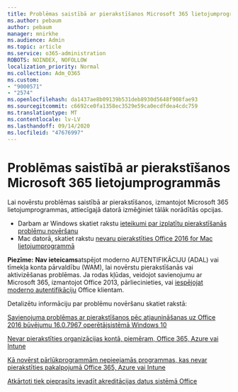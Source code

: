 ```yaml
---
title: Problēmas saistībā ar pierakstīšanos Microsoft 365 lietojumprogrammās
ms.author: pebaum
author: pebaum
manager: mnirkhe
ms.audience: Admin
ms.topic: article
ms.service: o365-administration
ROBOTS: NOINDEX, NOFOLLOW
localization_priority: Normal
ms.collection: Adm_O365
ms.custom:
- "9000571"
- "2574"
ms.openlocfilehash: da1437ae8b09139b531deb8930d5648f908fae93
ms.sourcegitcommit: c6692ce0fa1358ec3529e59ca0ecdfdea4cdc759
ms.translationtype: MT
ms.contentlocale: lv-LV
ms.lasthandoff: 09/14/2020
ms.locfileid: "47676997"
---
```

# <a name="issues-signing-into-microsoft-365-apps"></a>Problēmas saistībā ar pierakstīšanos Microsoft 365 lietojumprogrammās

Lai novērstu problēmas saistībā ar pierakstīšanos, izmantojot Microsoft 365 lietojumprogrammas, attiecīgajā datorā izmēģiniet tālāk norādītās opcijas.  

- Darbam ar Windows skatiet rakstu [ieteikumi par izplatītu pierakstīšanās problēmu novēršanu](https://docs.microsoft.com/office365/troubleshoot/administration/disabling-adal-wam-not-recommended#recommendations-on-resolving-common-sign-in-issues)
- Mac datorā, skatiet rakstu  [nevaru pierakstīties Office 2016 for Mac lietojumprogrammā](https://docs.microsoft.com/office365/troubleshoot/authentication/sign-in-to-office-2016-for-mac-fail)

**Piezīme:**  **Nav ieteicams**atspējot moderno AUTENTIFIKĀCIJU (ADAL) vai tīmekļa konta pārvaldību (WAM), lai novērstu pierakstīšanās vai aktivizēšanas problēmas. Ja rodas kļūdas, veidojot savienojumu ar Microsoft 365, izmantojot Office 2013, pārliecinieties, vai [iespējojat moderno autentifikāciju](https://docs.microsoft.com/microsoft-365/admin/security-and-compliance/enable-modern-authentication)  Office klientam.

Detalizētu informāciju par problēmu novēršanu skatiet rakstā:

[Savienojuma problēmas ar pierakstīšanos pēc atjaunināšanas uz Office 2016 būvējumu 16.0.7967 operētājsistēmā Windows 10](https://docs.microsoft.com/office365/troubleshoot/administration/connection-issue-when-sign-in-office-2016)  

[Nevar pierakstīties organizācijas kontā, piemēram, Office 365, Azure vai Intune](https://docs.microsoft.com/office365/troubleshoot/authentication/sign-in-to-office-365-azure-intune)

[Kā novērst pārlūkprogrammām nepieejamās programmas, kas nevar pierakstīties pakalpojumā Office 365, Azure vai Intune](https://support.office.com/article/how-to-troubleshoot-non-browser-apps-that-can-t-sign-in-to-office-365-azure-or-intune-3ba1b268-66f6-462c-b0e5-070f5c2603c1?ui=en-US&rs=en-US&ad=US)

[Atkārtoti tiek pieprasīts ievadīt akreditācijas datus sistēmā Office](https://docs.microsoft.com/office365/troubleshoot/authentication/access-denied-when-connect-to-office-365)